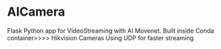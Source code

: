 # AICamera
Flask Python app for VideoStreaming with AI Movenet. Built inside Conda container>>>>
Hikvision Cameras Using UDP for faster streaming

